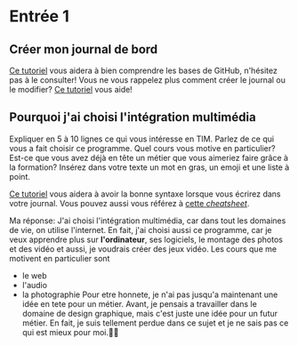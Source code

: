 # Entrée 1
## Créer mon journal de bord
[Ce tutoriel](https://guides.github.com/activities/hello-world/) vous aidera à bien comprendre les bases de GitHub, n'hésitez pas à le consulter!
Vous ne vous rappelez plus comment créer le journal ou le modifier? [Ce tutoriel](https://youtu.be/lX3bpuLK_Sg) vous aide! 

## Pourquoi j'ai choisi l'intégration multimédia
Expliquer en 5 à 10 lignes ce qui vous intéresse en TIM. Parlez de ce qui vous a fait choisir ce programme. Quel cours vous motive en particulier? Est-ce que vous avez déjà en tête un métier que vous aimeriez faire grâce à la formation? Insérez dans votre texte un mot en gras, un emoji et une liste à point. 

[Ce tutoriel](https://guides.github.com/features/mastering-markdown/) vous aidera à avoir la bonne syntaxe lorsque vous écrirez dans votre journal. Vous pouvez aussi vous référez à [cette *cheatsheet*](https://github.com/tchapi/markdown-cheatsheet/blob/master/README.md). 


Ma réponse:
J'ai choisi l'intégration multimédia, car dans tout les domaines de vie, on utilise l'internet. En fait, j'ai choisi aussi ce programme, car je veux apprendre plus sur **l'ordinateur**, ses logiciels, le montage des photos et des vidéo et aussi, je voudrais créer des jeux vidéo.
Les cours que me motivent en particulier sont 
- le web 
- l'audio 
- la photographie
Pour etre honnete, je n'ai pas jusqu'a maintenant une idée en tete pour un métier. Avant, je pensais a travailler dans le domaine de design graphique, mais c'est juste une idée pour un futur métier. En fait, je suis tellement perdue dans ce sujet et je ne sais pas ce qui est mieux pour moi.🤷‍♀️
